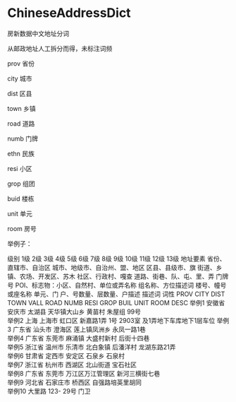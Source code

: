 # ChineseAddressDict
房新数据中文地址分词

从邮政地址人工拆分而得，未标注词频


prov 省份

city 城市

dist 区县

town 乡镇

road 道路

numb 门牌

ethn 民族

resi 小区

grop 组团

buid 楼栋

unit 单元

room 房号


举例子：

级别	1级	2级	3级	4级	5级	6级	7级	8级	9级	10级	11级	12级	13级
地址要素	省份、直辖市、自治区	城市、地级市、自治州、盟、地区	区县、县级市、旗	街道、乡镇、农场、开发区、苏木	社区、行政村、嘎查	道路、街巷、队、屯、里、弄	门牌号	POI、标志物：小区、自然村、单位或弄名称	组名称、方位描述词	楼号、幢号或座名称	单元、门	户、号数量、层数量、户描述	描述词
词性	PROV	CITY	DIST	TOWN	VALL	ROAD	NUMB	RESI	GROP	BUIL	UNIT	ROOM	DESC
举例1	安徽省	安庆市	太湖县	天华镇大山乡	黄苗村	朱屋组				99号			
举例2	上海	上海市	虹口区			新嘉路1弄				1号		2903室	及1弄地下车库地下1层车位
举例3	广东省	汕头市	澄海区	莲上镇凤洲乡		永凤一路1巷							
举例4	广东省	东莞市		麻涌镇	大盛村新村	后街十四巷							
举例5	浙江省	温州市	乐清市	北白象镇	后潘洋村	龙湖东路21弄							
举例6	甘肃省	定西市	安定区	石泉乡	石泉村								
举例7	浙江省	杭州市	西湖区	北山街道	宝石社区								
举例8	广东省	东莞市		万江区万江管理区		新河三横街七巷							
举例9	河北省	石家庄市	桥西区			自强路培英里胡同							
举例10						大里路	123-			29号		门卫	

